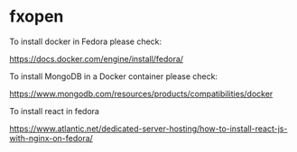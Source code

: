 # fxopen



To install docker in Fedora please check:

https://docs.docker.com/engine/install/fedora/


To install MongoDB in a Docker container please check:

https://www.mongodb.com/resources/products/compatibilities/docker


To install react in fedora

https://www.atlantic.net/dedicated-server-hosting/how-to-install-react-js-with-nginx-on-fedora/